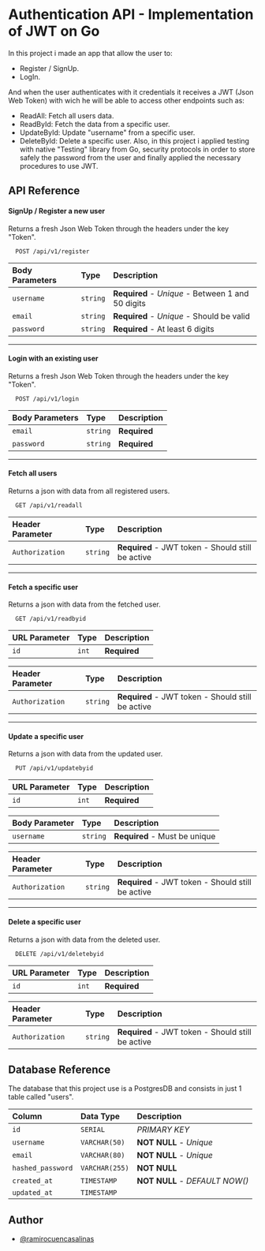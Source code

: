 
# Authentication API - Implementation of JWT on Go

In this project i made an app that allow the user to:
- Register / SignUp.
- LogIn. 

And when the user authenticates with it credentials it receives a JWT (Json Web Token) with wich he will be able to access other endpoints such as:
- ReadAll: Fetch all users data.
- ReadById: Fetch the data from a specific user.
- UpdateById: Update "username" from a specific user.
- DeleteById: Delete a specific user.
Also, in this project i applied testing with native "Testing" library from Go, security protocols in order to store safely the password from the user and finally applied the necessary procedures to use JWT.

## API Reference

#### SignUp / Register a new user

Returns a fresh Json Web Token through the headers under the key "Token".

```http
  POST /api/v1/register
```

| Body Parameters | Type     | Description                |
| :-------- | :------- | :------------------------- |
| `username` | `string` | **Required** - *Unique* - Between 1 and 50 digits|
| `email` | `string` | **Required** - *Unique* - Should be valid|
| `password` | `string` |  **Required** - At least 6 digits|

---

#### Login with an existing user

Returns a fresh Json Web Token through the headers under the key "Token".

```http
  POST /api/v1/login
```

| Body Parameters | Type     | Description                |
| :-------- | :------- | :------------------------- |
| `email` | `string` | **Required** |
| `password` | `string` |  **Required** |

---

#### Fetch all users

Returns a json with data from all registered users.

```http
  GET /api/v1/readall
```

| Header Parameter | Type     | Description                |
| :-------- | :------- | :------------------------- |
| `Authorization` | `string` | **Required** - JWT token - Should still be active|

---

#### Fetch a specific user

Returns a json with data from the fetched user.

```http
  GET /api/v1/readbyid
```

| URL Parameter | Type     | Description                |
| :-------- | :------- | :------------------------- |
| `id` | `int` | **Required** |

| Header Parameter| Type     | Description                |
| :-------- | :------- | :------------------------- |
| `Authorization` | `string` | **Required** - JWT token - Should still be active|

---

#### Update a specific user

Returns a json with data from the updated user.

```http
  PUT /api/v1/updatebyid
```

| URL Parameter | Type     | Description                |
| :-------- | :------- | :------------------------- |
| `id` | `int` | **Required** |

| Body Parameter | Type     | Description                |
| :-------- | :------- | :------------------------- |
| `username` | `string` | **Required** - Must be unique|

| Header Parameter | Type     | Description                |
| :-------- | :------- | :------------------------- |
| `Authorization` | `string` | **Required** - JWT token - Should still be active|

---

#### Delete a specific user

Returns a json with data from the deleted user.

```http
  DELETE /api/v1/deletebyid
```

| URL Parameter | Type     | Description                |
| :-------- | :------- | :------------------------- |
| `id` | `int` | **Required** |

| Header Parameter | Type     | Description                |
| :-------- | :------- | :------------------------- |
| `Authorization` | `string` | **Required** - JWT token - Should still be active|

## Database Reference

The database that this project use is a PostgresDB and consists in just 1 table called "users".

| Column | Data Type     | Description                |
| :-------- | :------- | :------------------------- |
| `id` | `SERIAL` | *PRIMARY KEY* |
| `username` | `VARCHAR(50)` | **NOT NULL** - *Unique* |
| `email` | `VARCHAR(80)` | **NOT NULL** - *Unique* |
| `hashed_password` | `VARCHAR(255)` |  **NOT NULL** |
| `created_at` | `TIMESTAMP` | **NOT NULL** - *DEFAULT NOW()* |
| `updated_at` | `TIMESTAMP` |  |


## Author

- [@ramirocuencasalinas](https://www.linkedin.com/in/ramiro-cuenca-salinas/)

  
